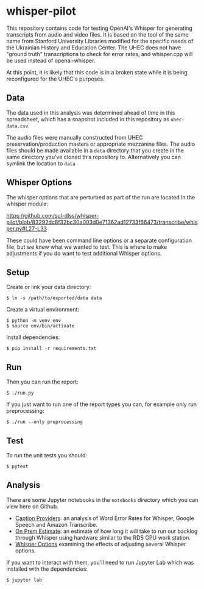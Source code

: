 # whisper-pilot
 

This repository contains code for testing OpenAI's Whisper for generating transcripts from audio and video files. It is based on the tool of the same name from Stanford University Libraries modified for the specific needs of the Ukrainian History and Education Center. The UHEC does not have "ground truth" transcriptions to check for error rates, and whisper.cpp will be used instead of openai-whisper.

At this point, it is likely that this code is in a broken state while it is being reconfigured for the UHEC's purposes.

## Data

The data used in this analysis was determined ahead of time in this spreadsheet, which has a snapshot included in this repository as `uhec-data.csv`.

The audio files were manually constructed from UHEC preservation/production masters or appropriate mezzanine files. The audio files should be made available in a `data` directory that you create in the same directory you've cloned this repository to. Alternatively you can symlink the location to `data`

## Whisper Options

The whisper options that are perturbed as part of the run are located in the whisper module:

https://github.com/sul-dlss/whisper-pilot/blob/83292dc8f32bc30a003d0e71362ad12733f66473/transcribe/whisper.py#L27-L33

These could have been command line options or a separate configuration file, but we knew what we wanted to test. This is where to make adjustments if you do want to test additional Whisper options.

## Setup

Create or link your data directory:

```
$ ln -s /path/to/exported/data data
```

Create a virtual environment:

```
$ python -m venv env
$ source env/bin/activate
```

Install dependencies:

```
$ pip install -r requirements.txt
```

## Run

Then you can run the report:

```
$ ./run.py
```

If you just want to run one of the report types you can, for example only run preprocessing:

```
$ ./run --only preprocessing
```

## Test

To run the unit tests you should:

```
$ pytest
```

## Analysis

There are some Jupyter notebooks in the `notebooks` directory which you can view here on Github.

* [Caption Providers](https://github.com/sul-dlss/whisper-pilot/blob/main/notebooks/caption-providers.ipynb): an analysis of Word Error Rates for Whisper, Google Speech and Amazon Transcribe.
* [On Prem Estimate](https://github.com/sul-dlss/whisper-pilot/blob/main/notebooks/on-prem-estimate.ipynb): an estimate of how long it will take to run our backlog through Whisper using hardware similar to the RDS GPU work station.
* [Whisper Options](https://github.com/sul-dlss/whisper-pilot/blob/main/notebooks/whisper-options.ipynb) examining the effects of adjusting several Whisper options.

If you want to interact with them, you'll need to run Jupyter Lab which was installed with the dependencies:

```
$ jupyter lab
```
